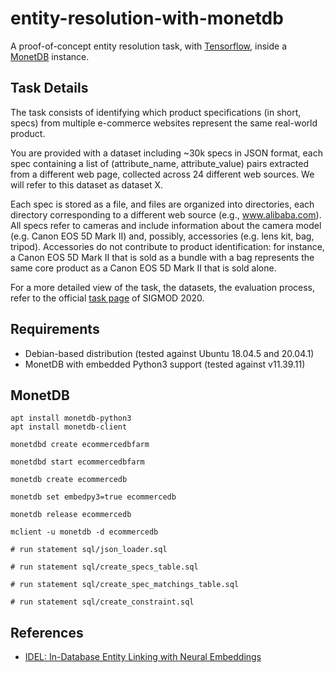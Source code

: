 # entity-resolution-with-monetdb
A proof-of-concept entity resolution task, with [Tensorflow](https://github.com/tensorflow/tensorflow), inside a [MonetDB](https://www.monetdb.org/Home) instance.

## Task Details

The task consists of identifying which product specifications (in short, specs) from multiple e-commerce websites represent the same real-world product.

You are provided with a dataset including ~30k specs in JSON format, each spec containing a list of (attribute_name, attribute_value) pairs extracted from a different web page, collected across 24 different web sources. We will refer to this dataset as dataset X.

Each spec is stored as a file, and files are organized into directories, each directory corresponding to a different web source (e.g., www.alibaba.com).
All specs refer to cameras and include information about the camera model (e.g. Canon EOS 5D Mark II) and, possibly, accessories (e.g. lens kit, bag, tripod). Accessories do not contribute to product identification: for instance, a Canon EOS 5D Mark II that is sold as a bundle with a bag represents the same core product as a Canon EOS 5D Mark II that is sold alone.

For a more detailed view of the task, the datasets, the evaluation process, refer to the official [task page](http://www.inf.uniroma3.it/db/sigmod2020contest/task.html) of SIGMOD 2020.

## Requirements

- Debian-based distribution (tested against Ubuntu 18.04.5 and 20.04.1)
- MonetDB with embedded Python3 support (tested against v11.39.11)

## MonetDB

```shell
apt install monetdb-python3
apt install monetdb-client

monetdbd create ecommercedbfarm

monetdbd start ecommercedbfarm

monetdb create ecommercedb

monetdb set embedpy3=true ecommercedb

monetdb release ecommercedb

mclient -u monetdb -d ecommercedb

# run statement sql/json_loader.sql

# run statement sql/create_specs_table.sql

# run statement sql/create_spec_matchings_table.sql

# run statement sql/create_constraint.sql
```


## References

- [IDEL: In-Database Entity Linking with Neural Embeddings](https://arxiv.org/abs/1803.04884)
